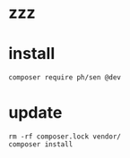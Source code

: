# zzz
# install
```
composer require ph/sen @dev
```

# update
```
rm -rf composer.lock vendor/
composer install
```
